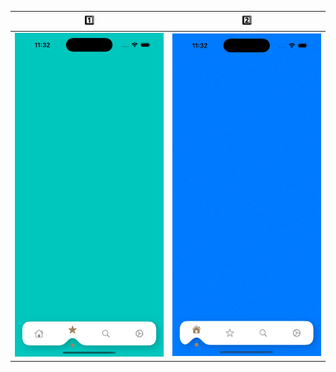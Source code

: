 |  1️⃣  |  2️⃣  | 
| :--: | :--: | 
| <img src="/Screenshots/WaveTabBar-1.png" width="250px"> | <img src="/Screenshots/WaveTabBar-2.gif" width="250px"> | 
